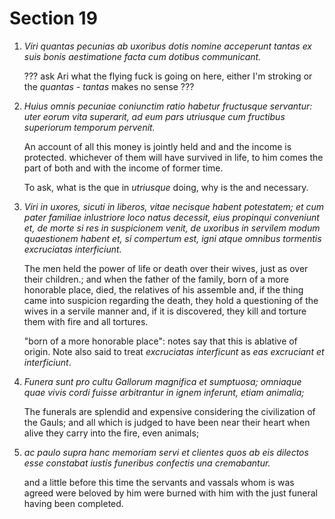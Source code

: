 # Section 19

1. *Viri quantas pecunias ab uxoribus dotis nomine acceperunt tantas ex suis
   bonis aestimatione facta cum dotibus communicant.*

   ??? ask Ari what the flying fuck is going on here, either I'm stroking or the
   *quantas - tantas* makes no sense ???

2. *Huius omnis pecuniae coniunctim ratio habetur fructusque servantur: uter
   eorum vita superarit, ad eum pars utriusque cum fructibus superiorum temporum
   pervenit.*

   An account of all this money is jointly held and and the income is protected.
   whichever of them will have survived in life, to him comes the part of both
   and with the income of former time.

   To ask, what is the que in *utriusque* doing, why is the and necessary.

3. *Viri in uxores, sicuti in liberos, vitae necisque habent potestatem; et cum
   pater familiae inlustriore loco natus decessit, eius propinqui conveniunt et,
   de morte si res in suspicionem venit, de uxoribus in servilem modum
   quaestionem habent et, si compertum est, igni atque omnibus tormentis
   excruciatas interficiunt.*

   The men held the power of life or death over their wives, just as over their
   children.; and when the father of the family, born of a more honorable
   place, died, the relatives of his assemble and, if the thing came into
   suspicion regarding the death, they hold a questioning of the wives in a
   servile manner and, if it is discovered, they kill and torture them with fire
   and all tortures.

   "born of a more honorable place": notes say that this is ablative of origin.
   Note also said to treat *excruciatas interficunt* as *eas excruciant et
   interficiunt*.

4. *Funera sunt pro cultu Gallorum magnifica et sumptuosa; omniaque quae vivis
   cordi fuisse arbitrantur in ignem inferunt, etiam animalia;*

   The funerals are splendid and expensive considering the civilization of the
   Gauls; and all which is judged to have been near their heart when alive they
   carry into the fire, even animals;

5. *ac paulo supra hanc memoriam servi et clientes quos ab eis dilectos esse
   constabat iustis funeribus confectis una cremabantur.*

   and a little before this time the servants and vassals whom is was agreed
   were beloved by him were burned with him with the just funeral having been
   completed.
